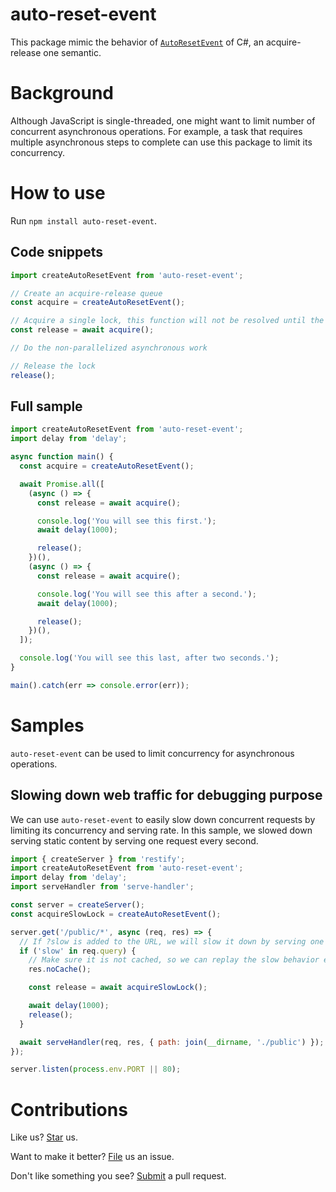 # auto-reset-event

This package mimic the behavior of [`AutoResetEvent`](https://docs.microsoft.com/en-us/dotnet/api/system.threading.autoresetevent) of C#, an acquire-release one semantic.

# Background

Although JavaScript is single-threaded, one might want to limit number of concurrent asynchronous operations. For example, a task that requires multiple asynchronous steps to complete can use this package to limit its concurrency.

# How to use

Run `npm install auto-reset-event`.

## Code snippets

```js
import createAutoResetEvent from 'auto-reset-event';

// Create an acquire-release queue
const acquire = createAutoResetEvent();

// Acquire a single lock, this function will not be resolved until the lock is acquired
const release = await acquire();

// Do the non-parallelized asynchronous work

// Release the lock
release();
```

## Full sample

```js
import createAutoResetEvent from 'auto-reset-event';
import delay from 'delay';

async function main() {
  const acquire = createAutoResetEvent();

  await Promise.all([
    (async () => {
      const release = await acquire();

      console.log('You will see this first.');
      await delay(1000);

      release();
    })(),
    (async () => {
      const release = await acquire();

      console.log('You will see this after a second.');
      await delay(1000);

      release();
    })(),
  ]);

  console.log('You will see this last, after two seconds.');
}

main().catch(err => console.error(err));
```

# Samples

`auto-reset-event` can be used to limit concurrency for asynchronous operations.

## Slowing down web traffic for debugging purpose

We can use `auto-reset-event` to easily slow down concurrent requests by limiting its concurrency and serving rate. In this sample, we slowed down serving static content by serving one request every second.

```js
import { createServer } from 'restify';
import createAutoResetEvent from 'auto-reset-event';
import delay from 'delay';
import serveHandler from 'serve-handler';

const server = createServer();
const acquireSlowLock = createAutoResetEvent();

server.get('/public/*', async (req, res) => {
  // If ?slow is added to the URL, we will slow it down by serving one request every second
  if ('slow' in req.query) {
    // Make sure it is not cached, so we can replay the slow behavior easily
    res.noCache();

    const release = await acquireSlowLock();

    await delay(1000);
    release();
  }

  await serveHandler(req, res, { path: join(__dirname, './public') });
});

server.listen(process.env.PORT || 80);
```

# Contributions

Like us? [Star](https://github.com/compulim/auto-reset-event/stargazers) us.

Want to make it better? [File](https://github.com/compulim/auto-reset-event/issues) us an issue.

Don't like something you see? [Submit](https://github.com/compulim/auto-reset-event/pulls) a pull request.
